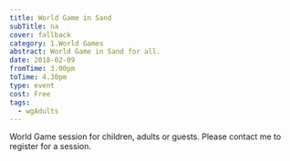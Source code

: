 ```yaml
---
title: World Game in Sand
subTitle: na
cover: fallback
category: 1.World Games
abstract: World Game in Sand for all.
date: 2018-02-09
fromTime: 3.00pm
toTime: 4.30pm
type: event
cost: Free
tags:
  - wgAdults
---
```


World Game session for children, adults or guests. Please contact me to register for a session.


